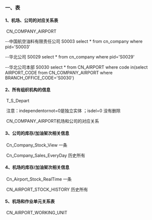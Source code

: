 ### 一、表

#### 1、机场、公司的对应关系表

​	CN_COMPANY_AIRPORT

--中国航空油料有限责任公司  S0003
select * from cn_company where pid='S0003'

--华北公司  S0029
select * from cn_company where pid='S0029'

--华北公司本部  S0030
select * 
from CN_AIRPORT
where code in(select AIRPORT_CODE from CN_COMPANY_AIRPORT where BRANCH_OFFICE_CODE='S0030')

#### 2、所有组织机构的信息

​	T_S_Depart

​	注意：independentornot=0是独立实体  ；isdel=0  没有删除

​		    CN_COMPANY_AIRPORT机场和公司的对应关系

#### 3、公司的库存/加油架次相关信息

​	Cn_Company_Stock_View 一条

​	Cn_Company_Sales_EveryDay 历史所有

#### 4、机场的库存/加油架次相关信息

​	Cn_Airport_Stock_RealTime 一条

​	CN_AIRPORT_STOCK_HISTORY 历史所有

#### 5、机场和作业单元关系表

​	CN_AIRPORT_WORKING_UNIT

​	



